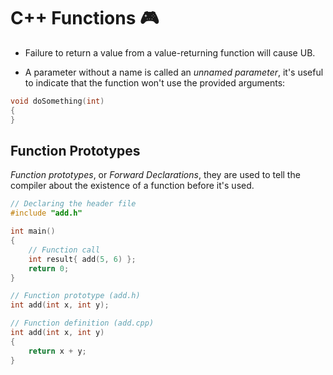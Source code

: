 # C++ Functions 🎮

- Failure to return a value from a value-returning function will cause UB.

- A parameter without a name is called an _unnamed parameter_, it's useful to indicate that the function won't use the provided arguments:

```cpp
void doSomething(int)
{
}
```

## Function Prototypes

_Function prototypes_, or _Forward Declarations_, they are used to tell the compiler about the existence of a function before it's used.

```cpp
// Declaring the header file
#include "add.h"

int main()
{
    // Function call
    int result{ add(5, 6) };
    return 0;
}

// Function prototype (add.h)
int add(int x, int y);

// Function definition (add.cpp)
int add(int x, int y)
{
    return x + y;
}
```
